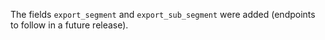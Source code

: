 The fields `export_segment` and `export_sub_segment` were added (endpoints to follow in a future release).